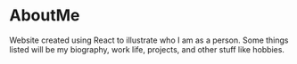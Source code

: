 # AboutMe

Website created using React to illustrate who I am as a person. Some things listed will be my biography, work life, projects, and other stuff like hobbies. 
